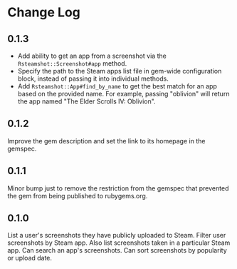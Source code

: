 # Change Log

## 0.1.3

- Add ability to get an app from a screenshot via the `Rsteamshot::Screenshot#app` method.
- Specify the path to the Steam apps list file in gem-wide configuration block, instead of passing it into individual methods.
- Add `Rsteamshot::App#find_by_name` to get the best match for an app based on the provided name. For example, passing "oblivion" will return the app named "The Elder Scrolls IV: Oblivion".

## 0.1.2

Improve the gem description and set the link to its homepage in the gemspec.

## 0.1.1

Minor bump just to remove the restriction from the gemspec that prevented the gem from being published to rubygems.org.

## 0.1.0

List a user's screenshots they have publicly uploaded to Steam. Filter user screenshots by Steam app. Also list screenshots taken in a particular Steam app. Can search an app's screenshots. Can sort screenshots by popularity or upload date.
